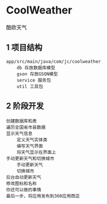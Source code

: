 # CoolWeather
酷欧天气

## 1 项目结构
    app/src/main/java/com/jc/coolweather
        db 存放数据库模型
        gson 存放GSON模型
        service 服务包
        util 工具包
## 2 阶段开发
	创建数据库和表
	遍历全国省市县数据
	显示天气信息
		定义天气实体类
		编写天气界面
		将天气显示在界面上
	手动更新天气和切换城市
		手动更新天气
		切换城市
	后台自动更新天气
	修改图标和名称
	你还可以做的事情
	最后一步，将应用发布到360应用商店

